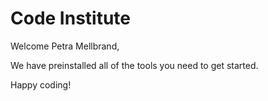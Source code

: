 # Code Institute

Welcome Petra  Mellbrand,

We have preinstalled all of the tools you need to get started.

Happy coding!